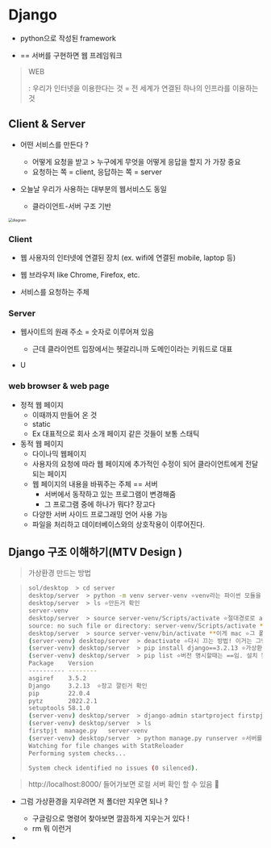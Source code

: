 # Django

+ python으로 작성된 framework

+ == 서버를 구현하면 웹 프레임워크

> WEB 
>
> : 우리가 인터넷을 이용한다는 것 = 전 세계가 연결된 하나의 인프라를 이용하는 것 



## Client & Server 

+ 어떤 서비스를 만든다 ?
  + 어떻게 요청을 받고 > 누구에게 무엇을 어떻게 응답을 할지 가 가장 중요  
  + 요청하는 쪽 = client, 응답하는 쪽 = server 

+ 오늘날 우리가 사용하는 대부분의 웹서비스도 동일
  + 클라이언트-서버 구조 기반 

<img src="https://cdn-images-1.medium.com/max/1080/1*qzK0Z9vfDT4fVQu3G9OGPg.png" alt="diagram" style="zoom:50%;" />

### Client

+ 웹 사용자의 인터넷에 연결된 장치 (ex. wifi에 연결된 mobile, laptop 등)
+ 웹 브라우저 like Chrome, Firefox, etc.

+ 서비스를 요청하는 주체 



### Server 

+ 웹사이트의 원래 주소 = 숫자로 이루어져 있음 
  + 근데 클라이언트 입장에서는 헷갈리니까 도메인이라는 키워드로 대표

+ U



### web browser & web page

+ 정적 웹 페이지 
  + 이때까지 만들어 온 것 
  + static
  + Ex 대표적으로 회사 소개 페이지 같은 것들이 보통 스태틱 
+ 동적 웹 페이지 
  + 다이나믹 웹페이지 
  + 사용자의 요청에 따라 웹 페이지에 추가적인 수정이 되어 클라이언트에게 전달되는 페이지 
  + 웹 페이지의 내용을 바꿔주는 주체 == 서버
    + 서버에서 동작하고 있는 프로그램이 변경해줌 
    + 그 프로그램 중에 하나가 뭐다? 장고다 
  + 다양한 서버 사이드 프로그래밍 언어 사용 가능 
  + 파일을 처리하고 데이터베이스와의 상호작용이 이루어진다.



## Django 구조 이해하기(MTV Design )

> 가상환경 만드는 방법

> ```bash
> sol/desktop  > cd server
> desktop/server  > python -m venv server-venv ⭐️venv라는 파이썬 모듈을 쓸건데 이름을 server-venv라고 하자 
> desktop/server  > ls ⭐️만든거 확인
> server-venv
> desktop/server  > source server-venv/Scripts/activate ⭐️절대경로로 activate 실행시키기 
> source: no such file or directory: server-venv/Scripts/activate **이거는 window
> desktop/server  > source server-venv/bin/activate **이게 mac ⭐️그 폴더 안으로 가서 ./activate 해도됨
> (server-venv) desktop/server  > deactivate ⭐️다시 끄는 방법! 이거는 그냥 저 키워드만 쳐도 Ok
> (server-venv) desktop/server  > pip install django==3.2.13 ⭐️가상환경에서 설치한거라 글로벌엔 안 깔림
> (server-venv) desktop/server  > pip list ⭐️버전 명시할때는 ==임. 설치 됐는지 확인 
> Package    Version
> ---------- --------
> asgiref    3.5.2
> Django     3.2.13  ⭐️장고 깔린거 확인 
> pip        22.0.4
> pytz       2022.2.1
> setuptools 58.1.0
> (server-venv) desktop/server  > django-admin startproject firstpjt . ⭐️장고 새프로젝트를 firstpjt라는 이름으로 현재폴더에 만들자 ! [프로젝트명] [경로]
> (server-venv) desktop/server  > ls
> firstpjt	manage.py	server-venv
> (server-venv) desktop/server  > python manage.py runserver ⭐️서버를 돌려보자 ! 
> Watching for file changes with StatReloader
> Performing system checks...
> 
> System check identified no issues (0 silenced).
> ```

>http://localhost:8000/ 들어가보면 로컬 서버 확인 할 수 있음 🥳

+ 그럼 가상환경을 지우려면 저 폴더만 지우면 되나 ? 
  + 구글링으로 명령어 찾아보면 깔끔하게 지우는거 있다 ! 
  + rm 뭐 이런거 

+ 